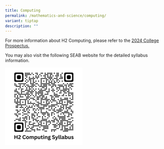 ```yaml
---
title: Computing
permalink: /mathematics-and-science/computing/
variant: tiptap
description: ""
---
```

<p>For more information about H2 Computing, please refer to the <a href="/files/2024/SAJC_Prospectus_2024.pdf" rel="noopener noreferrer nofollow" target="_blank">2024 College Prospectus.</a></p><p></p><p>You may also visit the following SEAB website for the detailed syllabus information.</p><p></p><a class="isomer-image-wrapper" href="https://www.seab.gov.sg/docs/default-source/national-examinations/syllabus/alevel/2024syllabus/9569_y24_sy.pdf"><img style="width: 50%;" height="auto" width="100%" alt="" src="/images/QR Codes/H2_COMPUTING_QR.png"></a><p></p>